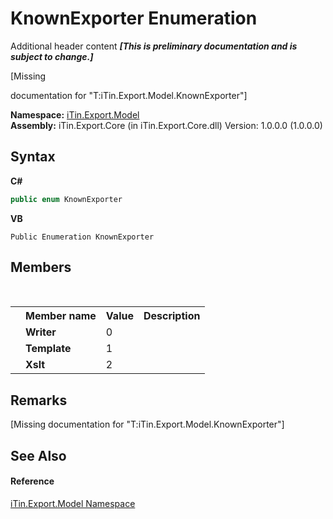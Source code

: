 # KnownExporter Enumeration
Additional header content _**\[This is preliminary documentation and is subject to change.\]**_

\[Missing <summary> documentation for "T:iTin.Export.Model.KnownExporter"\]

**Namespace:**&nbsp;<a href="ef57ffcc-e95e-b212-5a46-9aa6f5a3511f">iTin.Export.Model</a><br />**Assembly:**&nbsp;iTin.Export.Core (in iTin.Export.Core.dll) Version: 1.0.0.0 (1.0.0.0)

## Syntax

**C#**<br />
``` C#
public enum KnownExporter
```

**VB**<br />
``` VB
Public Enumeration KnownExporter
```


## Members
&nbsp;<table><tr><th></th><th>Member name</th><th>Value</th><th>Description</th></tr><tr><td /><td target="F:iTin.Export.Model.KnownExporter.Writer">**Writer**</td><td>0</td><td /></tr><tr><td /><td target="F:iTin.Export.Model.KnownExporter.Template">**Template**</td><td>1</td><td /></tr><tr><td /><td target="F:iTin.Export.Model.KnownExporter.Xslt">**Xslt**</td><td>2</td><td /></tr></table>

## Remarks
\[Missing <remarks> documentation for "T:iTin.Export.Model.KnownExporter"\]

## See Also


#### Reference
<a href="ef57ffcc-e95e-b212-5a46-9aa6f5a3511f">iTin.Export.Model Namespace</a><br />